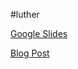 #luther

[Google Slides](https://docs.google.com/presentation/d/1HroQWsIxIsa5P9LyTRaxDw6QxkekQQKV87tJex12qqQ/edit?usp=sharing)<br>

[Blog Post](http://emily-hk.com/luther)
